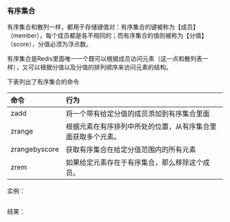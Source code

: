 ### 有序集合

有序集合和散列一样，都用于存储键值对：有序集合的键被称为【成员】（member），每个成员都是各不相同的；而有序集合的值则被称为【分值】（score），分值必须为浮点数。

有序集合是Redis里面唯一一个既可以根据成员访问元素（这一点和散列表一样），又可以根据分值以及分值的排列顺序来访问元素的结构。

下表列出了有序集合的命令

| 命令 | 行为 |
| :--- | :--- |
| zadd | 将一个带有给定分值的成员添加到有序集合里面 |
| zrange | 根据元素在有序排列中所处的位置，从有序集合里面获取多个元素。 |
| zrangebyscore | 获取有序集合在给定分值范围内的所有元素 |
| zrem | 如果给定元素存在于有序集合，那么移除这个成员。 |

实例：

```

```

结果：

```

```

